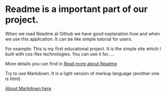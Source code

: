 # Readme is a important part of our project.

When we read Readme at Github we have good explanation how and when we use this application.
It can be like simple tutorial for users.

For example:
This is my first educational project. It is the simple site which I built with css-flex technologies.
You can use it for.....

More details you can find in [Read more about Readme](https://www.makeareadme.com/)

Try to use Markdown. It is a light version of markup language (another one is html)

[About Markdown here](https://github.com/adam-p/markdown-here/wiki/Markdown-Cheatsheet)
